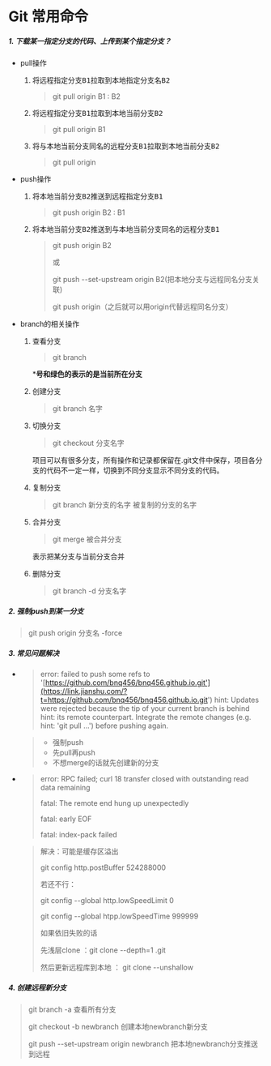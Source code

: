 # Git 常用命令

##### 1. 下载某一指定分支的代码、上传到某个指定分支？

- pull操作

  1. 将<kbd>远程指定分支B1</kbd>拉取到<kbd>本地指定分支名B2</kbd>

     > git pull origin B1 : B2

  2. 将<kbd>远程指定分支B1</kbd>拉取到<kbd>本地当前分支B2</kbd>

     > git pull origin B1

  3. 将<kbd>与本地当前分支同名的远程分支B1</kbd>拉取到<kbd>本地当前分支B2</kbd>

     > git pull origin

- push操作

  1. 将<kbd>本地当前分支B2</kbd>推送到<kbd>远程指定分支B1</kbd>

     > git push origin B2 : B1

  2. 将<kbd>本地当前分支B2</kbd>推送到<kbd>与本地当前分支同名的远程分支B1</kbd>

     > git push origin B2
     >
     > 或
     >
     > git push --set-upstream origin B2(把本地分支与远程同名分支关联)
     >
     > git push origin（之后就可以用origin代替远程同名分支）

- branch的相关操作

  1. 查看分支

     > git branch

     ***号和绿色的表示的是当前所在分支**

  2. 创建分支

     > git branch 名字

  3. 切换分支

     > git checkout 分支名字

     项目可以有很多分支，所有操作和记录都保留在.git文件中保存，项目各分支的代码不一定一样，切换到不同分支显示不同分支的代码。

  4. 复制分支

     > git branch 新分支的名字  被复制的分支的名字

  5. 合并分支

     > git merge 被合并分支

     表示把某分支与当前分支合并

  6. 删除分支

     > git branch -d 分支名字

##### 2. 强制push到某一分支

> git push origin 分支名 -force

##### 3. 常见问题解决

- > error: failed to push some refs to '[https://github.com/bnq456/bnq456.github.io.git'](https://link.jianshu.com/?t=https://github.com/bnq456/bnq456.github.io.git')
  > hint: Updates were rejected because the tip of your current branch is behind
  > hint: its remote counterpart. Integrate the remote changes (e.g.
  > hint: 'git pull ...') before pushing again.

  > - 强制push
  > - 先pull再push
  > - 不想merge的话就先创建新的分支
  
- > error: RPC failed; curl 18 transfer closed with outstanding read data remaining
  >
  > fatal: The remote end hung up unexpectedly
  >
  > fatal: early EOF 
  >
  > fatal: index-pack failed

  > 解决：可能是缓存区溢出
  >
  > git config http.postBuffer 524288000
  >
  > 若还不行：
  >
  > git config --global http.lowSpeedLimit 0
  >
  > git config --global htpp.lowSpeedTime 999999
  >
  > 如果依旧失败的话
  >
  > 先浅层clone ：git clone --depth=1 .git
  >
  > 然后更新远程库到本地 ： git clone --unshallow

##### 4. 创建远程新分支

> git branch -a 查看所有分支
>
> git checkout -b newbranch 创建本地newbranch新分支
>
> git push --set-upstream origin newbranch 把本地newbranch分支推送到远程

